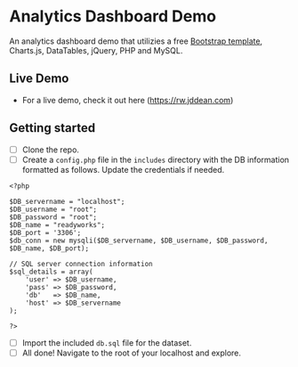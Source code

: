 # Analytics Dashboard Demo

An analytics dashboard demo that utilizies a free [Bootstrap template](https://startbootstrap.com/theme/sb-admin-2), Charts.js, DataTables, jQuery, PHP and MySQL.

## Live Demo

 - For a live demo, check it out here (https://rw.jddean.com)

## Getting started

- [ ] Clone the repo.
- [ ] Create a `config.php` file in the `includes` directory with the DB information formatted as follows. Update the credentials if needed.
```
<?php

$DB_servername = "localhost";
$DB_username = "root";
$DB_password = "root";
$DB_name = "readyworks";
$DB_port = '3306';
$db_conn = new mysqli($DB_servername, $DB_username, $DB_password, $DB_name, $DB_port);

// SQL server connection information
$sql_details = array(
    'user' => $DB_username,
    'pass' => $DB_password,
    'db'   => $DB_name,
    'host' => $DB_servername
);
        
?>
```
- [ ] Import the included `db.sql` file for the dataset.
- [ ] All done! Navigate to the root of your localhost and explore.
